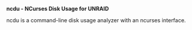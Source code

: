 **ncdu - NCurses Disk Usage for UNRAID**

ncdu is a command-line disk usage analyzer with an ncurses interface.